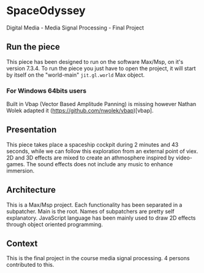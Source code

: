 # SpaceOdyssey
Digital Media - Media Signal Processing - Final Project

## Run the piece
This piece has been designed to run on the software Max/Msp, on it's version 7.3.4.
To run the piece you just have to open the project, it will start by itself 
on the "world-main" `jit.gl.world` Max object. 
### For Windows 64bits users
Built in Vbap (Vector Based Amplitude Panning) is missing however Nathan Wolek adapted it (https://github.com/nwolek/vbap)[vbap].

## Presentation
This piece takes place a spaceship cockpit during 2 minutes and 43 seconds,
while we can follow this exploration from an external point of viex.
2D and 3D effects are mixed to create an athmosphere inspired by video-games.
The sound effects does not include any music to enhance immersion.

## Architecture
This is a Max/Msp project. Each functionality has been separated in a subpatcher.
Main is the root. Names of subpatchers are pretty self explanatory.
JavaScript language has been mainly used to draw 2D effects through object
oriented programming.

## Context
This is the final project in the course media signal processing. 4 persons contributed to this.
